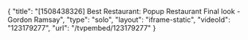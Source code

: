 {
    "title": "[1508438326] Best Restaurant: Popup Restaurant Final look - Gordon Ramsay",
    "type": "solo",
    "layout": "iframe-static",
    "videoId": "123179277",
    "url": "\/tvpembed\/123179277"
}